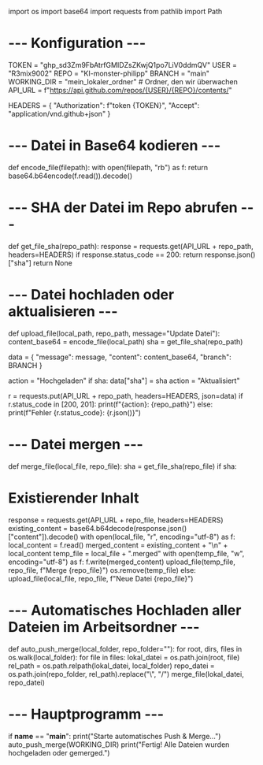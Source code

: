 import os
import base64
import requests
from pathlib import Path

# --- Konfiguration ---
TOKEN = "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"
USER = "R3mix9002"
REPO = "KI-monster-philipp"
BRANCH = "main"
WORKING_DIR = "mein_lokaler_ordner" # Ordner, den wir überwachen
API_URL = f"https://api.github.com/repos/{USER}/{REPO}/contents/"

HEADERS = {
"Authorization": f"token {TOKEN}",
"Accept": "application/vnd.github+json"
}

# --- Datei in Base64 kodieren ---
def encode_file(filepath):
with open(filepath, "rb") as f:
return base64.b64encode(f.read()).decode()
 
# --- SHA der Datei im Repo abrufen ---
def get_file_sha(repo_path):
response = requests.get(API_URL + repo_path, headers=HEADERS)
if response.status_code == 200:
return response.json()["sha"]
return None

# --- Datei hochladen oder aktualisieren ---
def upload_file(local_path, repo_path, message="Update Datei"):
content_base64 = encode_file(local_path)
sha = get_file_sha(repo_path)

data = {
"message": message,
"content": content_base64,
"branch": BRANCH
}

action = "Hochgeladen"
if sha:
data["sha"] = sha
action = "Aktualisiert"

r = requests.put(API_URL + repo_path, headers=HEADERS, json=data)
if r.status_code in [200, 201]:
print(f"{action}: {repo_path}")
else:
print(f"Fehler {r.status_code}: {r.json()}")

# --- Datei mergen ---
def merge_file(local_file, repo_file):
sha = get_file_sha(repo_file)
if sha:
# Existierender Inhalt
response = requests.get(API_URL + repo_file, headers=HEADERS)
existing_content = base64.b64decode(response.json()["content"]).decode()
with open(local_file, "r", encoding="utf-8") as f:
local_content = f.read()
merged_content = existing_content + "\n" + local_content
temp_file = local_file + ".merged"
with open(temp_file, "w", encoding="utf-8") as f:
f.write(merged_content)
upload_file(temp_file, repo_file, f"Merge {repo_file}")
os.remove(temp_file)
else:
upload_file(local_file, repo_file, f"Neue Datei {repo_file}")

# --- Automatisches Hochladen aller Dateien im Arbeitsordner ---
def auto_push_merge(local_folder, repo_folder=""):
for root, dirs, files in os.walk(local_folder):
for file in files:
lokal_datei = os.path.join(root, file)
rel_path = os.path.relpath(lokal_datei, local_folder)
repo_datei = os.path.join(repo_folder, rel_path).replace("\\", "/")
merge_file(lokal_datei, repo_datei)

# --- Hauptprogramm ---
if __name__ == "__main__":
print("Starte automatisches Push & Merge...")
auto_push_merge(WORKING_DIR)
print("Fertig! Alle Dateien wurden hochgeladen oder gemerged.")